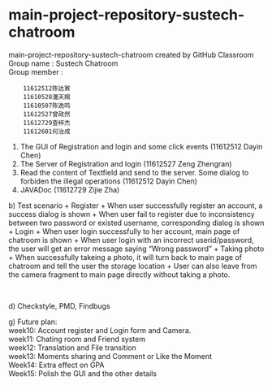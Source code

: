 # main-project-repository-sustech-chatroom
main-project-repository-sustech-chatroom created by GitHub Classroom   
Group name : Sustech Chatroom   
Group member :

		11612512陈达寅
		11610528潘天赐
		11610507陈逸鸣
		11612527曾政然
		11612729查梓杰
		11612601何治成

1. The GUI of Registration and login and some click events (11612512 Dayin Chen)   
2. The Server of Registration and login (11612527 Zeng Zhengran)   
3. Read the content of Textfield and send to the server. Some dialog to forbiden the illegal operations (11612512 Dayin Chen)   
4. JAVADoc (11612729 Zijie Zha)

b) Test scenario
	+ Register
		+ When user successfully register an account, a success dialog is shown
		+ When user fail to register due to inconsistency between two password or existed username, corresponding dialog is shown
	+ Login
		+ When user login successfully to her account, main page of chatroom is shown
		+ When user login with an incorrect userid/password, the user will get an error message saying 
			“Wrong password”
	+ Taking photo
		+ When successfully takeing a photo, it will turn back to main page of chatroom and tell the user the storage location
		+ User can also leave from the camera fragment to main page directly without taking a photo.

​		 

d) Checkstyle, PMD, Findbugs

g) Future plan:   
		week10: Account register and Login form and Camera.   
		week11: Chating room and Friend system   
		week12: Translation and File transition   
		week13: Moments sharing and Comment or Like the Moment   
		Week14: Extra effect on GPA   
		Week15: Polish the GUI and the other details   
